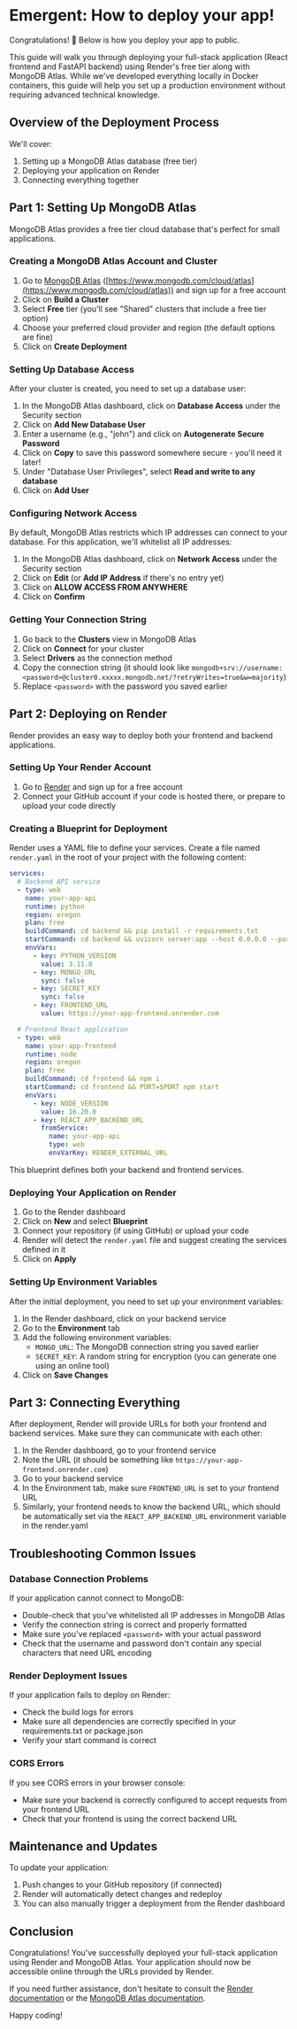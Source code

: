 # Emergent: How to deploy your app!

Congratulations! 🎉 Below is how you deploy your app to public.

This guide will walk you through deploying your full-stack application (React frontend and FastAPI backend) using Render's free tier along with MongoDB Atlas. While we've developed everything locally in Docker containers, this guide will help you set up a production environment without requiring advanced technical knowledge.

## Overview of the Deployment Process

We'll cover:

1. Setting up a MongoDB Atlas database (free tier)
2. Deploying your application on Render
3. Connecting everything together

## Part 1: Setting Up MongoDB Atlas

MongoDB Atlas provides a free tier cloud database that's perfect for small applications.

### Creating a MongoDB Atlas Account and Cluster

1. Go to [MongoDB Atlas](https://www.mongodb.com/cloud/atlas) ([https://www.mongodb.com/cloud/atlas](https://www.mongodb.com/cloud/atlas)) and sign up for a free account
2. Click on **Build a Cluster**
3. Select **Free** tier (you'll see "Shared" clusters that include a free tier option)
4. Choose your preferred cloud provider and region (the default options are fine)
5. Click on **Create Deployment**

### Setting Up Database Access

After your cluster is created, you need to set up a database user:

1. In the MongoDB Atlas dashboard, click on **Database Access** under the Security section
2. Click on **Add New Database User**
3. Enter a username (e.g., "john") and click on **Autogenerate Secure Password**
4. Click on **Copy** to save this password somewhere secure - you'll need it later!
5. Under "Database User Privileges", select **Read and write to any database**
6. Click on **Add User**

### Configuring Network Access

By default, MongoDB Atlas restricts which IP addresses can connect to your database. For this application, we'll whitelist all IP addresses:

1. In the MongoDB Atlas dashboard, click on **Network Access** under the Security section
2. Click on **Edit** (or **Add IP Address** if there's no entry yet)
3. Click on **ALLOW ACCESS FROM ANYWHERE**
4. Click on **Confirm**

### Getting Your Connection String

1. Go back to the **Clusters** view in MongoDB Atlas
2. Click on **Connect** for your cluster
3. Select **Drivers** as the connection method
4. Copy the connection string (it should look like `mongodb+srv://username:<password>@cluster0.xxxxx.mongodb.net/?retryWrites=true&w=majority`)
5. Replace `<password>` with the password you saved earlier

## Part 2: Deploying on Render

Render provides an easy way to deploy both your frontend and backend applications.

### Setting Up Your Render Account

1. Go to [Render](https://render.com/) and sign up for a free account
2. Connect your GitHub account if your code is hosted there, or prepare to upload your code directly

### Creating a Blueprint for Deployment

Render uses a YAML file to define your services. Create a file named `render.yaml` in the root of your project with the following content:

```yaml
services:
  # Backend API service
  - type: web
    name: your-app-api
    runtime: python
    region: oregon
    plan: free
    buildCommand: cd backend && pip install -r requirements.txt
    startCommand: cd backend && uvicorn server:app --host 0.0.0.0 --port $PORT --workers 1 --reload
    envVars:
      - key: PYTHON_VERSION
        value: 3.11.0
      - key: MONGO_URL
        sync: false
      - key: SECRET_KEY
        sync: false
      - key: FRONTEND_URL
        value: https://your-app-frontend.onrender.com

  # Frontend React application
  - type: web
    name: your-app-frontend
    runtime: node
    region: oregon
    plan: free
    buildCommand: cd frontend && npm i
    startCommand: cd frontend && PORT=$PORT npm start
    envVars:
      - key: NODE_VERSION
        value: 16.20.0
      - key: REACT_APP_BACKEND_URL
        fromService:
          name: your-app-api
          type: web
          envVarKey: RENDER_EXTERNAL_URL

```

This blueprint defines both your backend and frontend services.

### Deploying Your Application on Render

1. Go to the Render dashboard
2. Click on **New** and select **Blueprint**
3. Connect your repository (if using GitHub) or upload your code
4. Render will detect the `render.yaml` file and suggest creating the services defined in it
5. Click on **Apply**

### Setting Up Environment Variables

After the initial deployment, you need to set up your environment variables:

1. In the Render dashboard, click on your backend service
2. Go to the **Environment** tab
3. Add the following environment variables:
    - `MONGO_URL`: The MongoDB connection string you saved earlier
    - `SECRET_KEY`: A random string for encryption (you can generate one using an online tool)
4. Click on **Save Changes**

## Part 3: Connecting Everything

After deployment, Render will provide URLs for both your frontend and backend services. Make sure they can communicate with each other:

1. In the Render dashboard, go to your frontend service
2. Note the URL (it should be something like `https://your-app-frontend.onrender.com`)
3. Go to your backend service
4. In the Environment tab, make sure `FRONTEND_URL` is set to your frontend URL
5. Similarly, your frontend needs to know the backend URL, which should be automatically set via the `REACT_APP_BACKEND_URL` environment variable in the render.yaml

## Troubleshooting Common Issues

### Database Connection Problems

If your application cannot connect to MongoDB:

- Double-check that you've whitelisted all IP addresses in MongoDB Atlas
- Verify the connection string is correct and properly formatted
- Make sure you've replaced `<password>` with your actual password
- Check that the username and password don't contain any special characters that need URL encoding

### Render Deployment Issues

If your application fails to deploy on Render:

- Check the build logs for errors
- Make sure all dependencies are correctly specified in your requirements.txt or package.json
- Verify your start command is correct

### CORS Errors

If you see CORS errors in your browser console:

- Make sure your backend is correctly configured to accept requests from your frontend URL
- Check that your frontend is using the correct backend URL

## Maintenance and Updates

To update your application:

1. Push changes to your GitHub repository (if connected)
2. Render will automatically detect changes and redeploy
3. You can also manually trigger a deployment from the Render dashboard

## Conclusion

Congratulations! You've successfully deployed your full-stack application using Render and MongoDB Atlas. Your application should now be accessible online through the URLs provided by Render.

If you need further assistance, don't hesitate to consult the [Render documentation](https://render.com/docs) or the [MongoDB Atlas documentation](https://docs.atlas.mongodb.com/).

Happy coding!